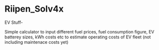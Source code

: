 # Riipen_Solv4x
EV Stuff-

Simple calculator to input different fuel prices, fuel consumption figure, EV batterey sizes, kWh costs etc to estimate operating costs of EV fleet (not including maintenace costs yet) 
